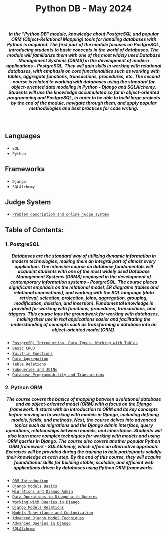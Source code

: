 <h1 align="center">
Python DB - May 2024
</h1>

<br/>

<h5 align="center">
In the "Python DB" module, knowledge about PostgreSQL and popular ORM (Object-Relational Mapping) tools for handling databases with Python is acquired. The first part of the module focuses on PostgreSQL, introducing students to basic concepts in the world of databases. The module will familiarize them with one of the most widely used Database Management Systems (DBMS) in the development of modern applications - PostgreSQL. They will gain skills in working with relational databases, with emphasis on core functionalities such as working with tables, aggregate functions, transactions, procedures, etc. The second course is related to working with databases using the standard for object-oriented data modeling in Python - Django and SQLAlchemy. Students will use the knowledge accumulated so far in object-oriented programming and PostgreSQL, in order to be able to build large projects by the end of the module, navigate through them, and apply popular methodologies and best practices for code writing.
</h5>

<br/>

## Languages

- `SQL`
- `Python`

## Frameworks

- `Django`
- `SQLAlchemy`

## Judge System

- [`Problem descriptiom and online judge system`](https://judge.softuni.org/Contests#!/List/ByCategory/426/Python-DB)

## Table of Contents:

### 1. PostgreSQL

<h5 align="center">
Databases are the standard way of utilizing dynamic information in modern technologies, making them an integral part of almost every application. The intensive course on database fundamentals will acquaint students with one of the most widely used Database Management Systems (DBMS) employed in the development of contemporary information systems - PostgreSQL. The course places significant emphasis on the relational model, ER diagrams (tables and relational connections), and working with the SQL language (data retrieval, selection, projection, joins, aggregation, grouping, modification, deletion, and insertion). Fundamental knowledge is provided for working with functions, procedures, transactions, and triggers. This course lays the groundwork for working with databases, making their use in real applications easier and facilitating the understanding of concepts such as transforming a database into an object-oriented model (ORM).
</h5>

- [`PostgreSQL Introduction. Data Types. Working with Tables`](https://github.com/tonytech83/Python-DB/tree/main/01_PostgreSQL/01_Data_Types_and_Table_Basics)
- [`Basic CRUD`](https://github.com/tonytech83/Python-DB/tree/main/01_PostgreSQL/02_Basic_CRUD)
- [`Built-in Functions`](https://github.com/tonytech83/Python-DB/tree/main/01_PostgreSQL/03_Built_in_Functions)
- [`Data Aggregation`](https://github.com/tonytech83/Python-DB/tree/main/01_PostgreSQL/04_Data_Aggregation)
- [`Table Relations`](https://github.com/tonytech83/Python-DB/tree/main/01_PostgreSQL/05_Table_Relations)
- [`Subqueries and JOINs`](https://github.com/tonytech83/Python-DB/tree/main/01_PostgreSQL/06_Subqueries_and_JOINs)
- [`Database Programmability and Transactions`](https://github.com/tonytech83/Python-DB/tree/main/01_PostgreSQL/07_Database_Programmability)

### 2. Python ORM

<h5 align="center">
The course covers the basics of mapping between a relational database and an object-oriented model (ORM) with a focus on the Django framework. It starts with an introduction to ORM and its key concepts before moving on to working with models in Django, including defining models, fields, and methods. Next, the course delves into advanced topics such as migrations and the Django admin interface, query operations, relationships between models, and inheritance. Students will also learn more complex techniques for working with models and using ORM queries in Django. The course also covers another popular Python ORM framework - SQLAlchemy, which offers an alternative approach. Exercises will be provided during the training to help participants solidify their knowledge at each step. By the end of this course, they will acquire foundational skills for building stable, scalable, and efficient web applications driven by databases using Python ORM frameworks.
</h5>

- [`ORM Introduction`](https://github.com/tonytech83/Python-DB/tree/main/02_Python_ORM/00_ORM_Introduction)
- [`Django Models Basics`](https://github.com/tonytech83/Python-DB/tree/main/02_Python_ORM/01_Django_Models_Basics)
- [`Migrations and Django Admin`](https://github.com/tonytech83/Python-DB/tree/main/02_Python_ORM/02_Migrations_and_Django_Admin)
- [`Data Operations in Django with Queries`](https://github.com/tonytech83/Python-DB/tree/main/02_Python_ORM/03_Data_Operations_in_Django_with_Queries)
- [`Working with Queries in Django`](https://github.com/tonytech83/Python-DB/tree/main/02_Python_ORM/04_Working_with_Queries_in_Django)
- [`Django Models Relations`](https://github.com/tonytech83/Python-DB/tree/main/02_Python_ORM/05_Django_Models_Relations)
- [`Models Inheritance and Customization`](https://github.com/tonytech83/Python-DB/tree/main/02_Python_ORM/06_Models_Inheritance_and_Customization)
- [`Advanced Django Model Techniques`](https://github.com/tonytech83/Python-DB/tree/main/02_Python_ORM/07_Advanced_Django_Model_Techniques)
- [`Advanced Queries in Django`](https://github.com/tonytech83/Python-DB/tree/main/02_Python_ORM/08_Advanced_Queries_in_Django)
- [`SQLAlchemy`](https://github.com/tonytech83/Python-DB/tree/main/02_Python_ORM/09_SQLAlchemy)

<br/>
<br/>
